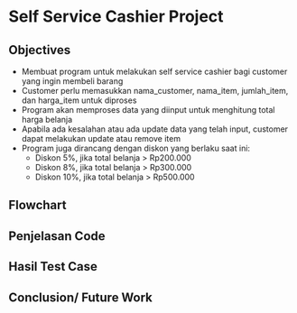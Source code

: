 # Self Service Cashier Project

## Objectives
- Membuat program untuk melakukan self service cashier bagi customer yang ingin membeli barang
- Customer perlu memasukkan nama_customer, nama_item, jumlah_item, dan harga_item untuk diproses
- Program akan memproses data yang diinput untuk menghitung total harga belanja
- Apabila ada kesalahan atau ada update data yang telah input, customer dapat melakukan update atau remove item
- Program juga dirancang dengan diskon yang berlaku saat ini:
  - Diskon 5%, jika total belanja > Rp200.000
  - Diskon 8%, jika total belanja > Rp300.000
  - Diskon 10%, jika total belanja > Rp500.000


## Flowchart


## Penjelasan Code


## Hasil Test Case


## Conclusion/ Future Work

